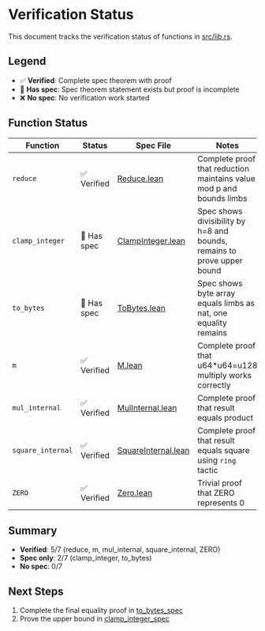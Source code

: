 # Verification Status

This document tracks the verification status of functions in [src/lib.rs](src/lib.rs).

## Legend

- ✅ **Verified**: Complete spec theorem with proof
- 📝 **Has spec**: Spec theorem statement exists but proof is incomplete
- ❌ **No spec**: No verification work started

## Function Status

| Function          | Status      | Spec File                                                       | Notes                                                                   |
| ----------------- | ----------- | --------------------------------------------------------------- | ----------------------------------------------------------------------- |
| `reduce`          | ✅ Verified | [Reduce.lean](verify/Verify/Proofs/Reduce.lean)                 | Complete proof that reduction maintains value mod p and bounds limbs    |
| `clamp_integer`   | 📝 Has spec | [ClampInteger.lean](verify/Verify/Proofs/ClampInteger.lean)     | Spec shows divisibility by h=8 and bounds, remains to prove upper bound |
| `to_bytes`        | 📝 Has spec | [ToBytes.lean](verify/Verify/Proofs/ToBytes.lean)               | Spec shows byte array equals limbs as nat, one equality remains         |
| `m`               | ✅ Verified | [M.lean](verify/Verify/Proofs/M.lean)                           | Complete proof that u64\*u64=u128 multiply works correctly              |
| `mul_internal`    | ✅ Verified | [MulInternal.lean](verify/Verify/Proofs/MulInternal.lean)       | Complete proof that result equals product                               |
| `square_internal` | ✅ Verified | [SquareInternal.lean](verify/Verify/Proofs/SquareInternal.lean) | Complete proof that result equals square using `ring` tactic            |
| `ZERO`            | ✅ Verified | [Zero.lean](verify/Verify/Proofs/Zero.lean)                     | Trivial proof that ZERO represents 0                                    |

## Summary

- **Verified**: 5/7 (reduce, m, mul_internal, square_internal, ZERO)
- **Spec only**: 2/7 (clamp_integer, to_bytes)
- **No spec**: 0/7

## Next Steps

1. Complete the final equality proof in [to_bytes_spec](verify/Verify/Proofs/ToBytes.lean:39)
2. Prove the upper bound in [clamp_integer_spec](verify/Verify/Proofs/ClampInteger.lean:68)
